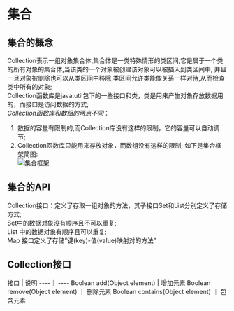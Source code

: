 # 集合
## 集合的概念
Collection表示一组对象集合体,集合体是一类特殊情形的类区间,它是属于一个类的所有对象的集合体,当该类的一个对象被创建该对象可以被插入到类区间中,
并且一旦对象被删除也可以从类区间中移除,类区间允许类能像关系一样对待,从而检查类中所有的对象;  
Collection函数库是java.util包下的一些接口和类，类是用来产生对象存放数据用的，而接口是访问数据的方式;  
*Collection函数库和数组的两点不同*： 
1. 数据的容量有限制的,而Collection库没有这样的限制，它的容量可以自动调节;  
2. Collection函数库只能用来存放对象，而数组没有这样的限制;
如下是集合框架简图:  
![集合框架]()
## 集合的API
Collection接口：定义了存取一组对象的方法，其子接口Set和List分别定义了存储方式;  
Set中的数据对象没有顺序且不可以重复;  
List 中的数据对象有顺序且可以重复;  
Map 接口定义了存储”键(key)-值(value)映射对的方法”  
## Collection接口  
接口 | 说明
----｜ ----
Boolean add(Object element) | 增加元素
Boolean remove(Object element) ｜ 删除元素
Boolean contains(Object element) ｜ 包含元素

